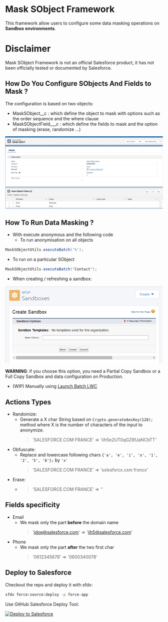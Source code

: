 # Mask SObject Framework

This framework allow users to configure some data masking operations on **Sandbox environments**.

# Disclaimer
Mask SObject Framework is not an official Salesforce product, it has not been officially tested or documented by Salesforce.



## How Do You Configure SObjects And Fields to Mask ?

The configuration is based on two objects:

- MaskSObject__c  : which define the object to mask with options such as the order sequence and the where clause
- MaskSObjectField___c : which define the fields to mask and the option of masking (erase, randomize ...)

[![SObjedt config](./screenshots/2022-08-10_09-42-09.png)](./screenshots/2022-08-10_09-42-09.png)

## How To Run Data Masking ?

- With execute anonymous and the following code
	- To run anonymisation on all objects
```java
MaskSObjectUtils.executeBatch('%');
```
- To run on a particular SObject
```java
MaskSObjectUtils.executeBatch('Contact');
```

- When creating / refreshing a sandbox:

<img alt="Configure post copy class" src="./screenshots/sandbox-postcopy.png" />

**WARNING**: if you choose this option, you need a Partial Copy Sandbox or a Full Copy Sandbox and data configuration on Production.

- (WIP) Manually using [Launch Batch LWC](https://github.com/tprouvot/launch-batch-lwc)

## Actions Types
- Randomize:
	- Generate a X char String based on `Crypto.generateAesKey(128);` method where X is the number of characters of the input to anonymize.
		> 'SALESFORCE.COM FRANCE' => 'iih5e2UT0qGZ8fJaNCbTT'
- Obfuscate:
	- Replace and lowercase following chars `{'a', 'e', 'i', 'o', '1', '2', '5', '6'};` by `'x'`
  		> 'SALESFORCE.COM FRANCE' => 'sxlxsfxrcx.cxm frxncx'
- Erase:
	- > 'SALESFORCE.COM FRANCE' => ''

## Fields specificity
- Email
	- We mask only the part **before** the domain name
  		> 'jdoe@salesforce.com' => 'iih5@salesforce.com'
- Phone
	- We mask only the part **after** the two first char
  		> '0612345678' => '0600340078'

## Deploy to Salesforce

Checkout the repo and deploy it with sfdx:
```sh
sfdx force:source:deploy -p force-app
```

Use GitHub Salesforce Deploy Tool:

[<img alt="Deploy to Salesforce" src="https://raw.githubusercontent.com/afawcett/githubsfdeploy/master/src/main/webapp/resources/img/deploy.png" />](https://githubsfdeploy.herokuapp.com/?owner=tprouvot&repo=mask-sobject&ref=master)
